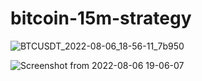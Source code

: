 # bitcoin-15m-strategy

![BTCUSDT_2022-08-06_18-56-11_7b950](https://user-images.githubusercontent.com/78546078/183250986-89d93a57-5282-40c7-bf63-d13b5357df63.png)

![Screenshot from 2022-08-06 19-06-07](https://user-images.githubusercontent.com/78546078/183251266-2acdf7b4-e28b-4b47-bda7-b5fd5f03f6f1.png)
